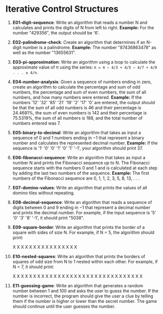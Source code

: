 # Iterative Control Structures

1) **E01-digit-sequence**: Write an algorithm that reads a number N and calculates and prints the digits of N from left to right. **Example:** For the number "429356", the output should be '6'.

2) **E02-palindrome-check**: Create an algorithm that determines if an N-digit number is a palindrome. **Example:** The number "87436863478" as well as the number "13655631".

3) **E03-pi-approximation**: Write an algorithm using a loop to calculate the approximate value of π using the series: `π = 4 − 4/3 + 4/5 − 4/7 + 4/9 . . . ± 4/n`.

4) **E04-number-analysis**: Given a sequence of numbers ending in zero, create an algorithm to calculate the percentage and sum of odd numbers, the percentage and sum of even numbers, the sum of all numbers, and how many numbers were entered. **Example:** If the numbers '12' '32' '85' '21' '19' '2' '17' '0' are entered, the output should be that the sum of all odd numbers is 46 and their percentage is 24.4681%, the sum of even numbers is 142 and their percentage is 75.5319%, the sum of all numbers is 188, and the total number of numbers entered was 7.

5) **E05-binary-to-decimal**: Write an algorithm that takes as input a sequence of 0 and 1 numbers ending in −1 that represent a binary number and calculates the represented decimal number. **Example:** If the sequence is '1' '0' '0' '1' '0' '1' '-1', your algorithm should print 37.

6) **E06-fibonacci-sequence**: Write an algorithm that takes as input a number N and prints the Fibonacci sequence up to N. The Fibonacci sequence starts with the numbers 0 and 1 and is calculated at each step by adding the last two numbers of the sequence. **Example:** The first numbers of the Fibonacci sequence are 0, 1, 1, 2, 3, 5, 8, 13, . . .

7) **E07-domino-values**: Write an algorithm that prints the values of all domino tiles without repeating.

8) **E08-decimal-sequence**: Write an algorithm that reads a sequence of digits between 0 and 9 ending in −1 that represent a decimal number and prints the decimal number. For example, if the input sequence is '5' '0' '3' '8' '-1', it should print "5038".

9) **E09-square-border**: Write an algorithm that prints the border of a square with sides of size N. For example, if N = 5, the algorithm should print:

    X  X  X  X  X
    X               X
    X               X
    X               X
    X  X  X  X  X

10) **E10-nested-squares**: Write an algorithm that prints the borders of squares of odd size from N to 1 nested within each other. For example, if N = 7, it should print:

    X  X  X  X  X  X  X
    X                       X
    X      X  X  X      X
    X      X      X      X
    X      X  X  X      X
    X                       X
    X  X  X  X  X  X  X

11) **E11-guessing-game**: Write an algorithm that generates a random number between 1 and 100 and asks the user to guess the number. If the number is incorrect, the program should give the user a clue by telling them if the number is higher or lower than the secret number. The game should continue until the user guesses the number.
